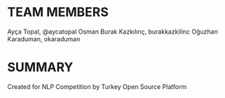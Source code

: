 # TEAM MEMBERS
  Ayça Topal, @aycatopal
  Osman Burak Kazkılınç, burakkazkilinc
  Oğuzhan Karaduman, okaraduman

# SUMMARY
Created for NLP Competition by Turkey Open Source Platform
